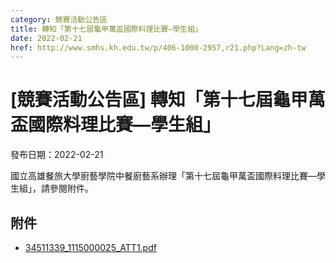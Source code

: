 ```yaml
---
category: 競賽活動公告區
title: 轉知「第十七屆龜甲萬盃國際料理比賽—學生組」
date: 2022-02-21
href: http://www.smhs.kh.edu.tw/p/406-1000-2957,r21.php?Lang=zh-tw
---
```


# [競賽活動公告區] 轉知「第十七屆龜甲萬盃國際料理比賽—學生組」

發布日期：2022-02-21

國立高雄餐旅大學廚藝學院中餐廚藝系辦理「第十七屆龜甲萬盃國際料理比賽—學生組」，請參閱附件。

## 附件

- [34511339_1115000025_ATT1.pdf](https://www.smhs.kh.edu.tw/var/file/0/1000/attach/47/pta_2692_1478188_32326.pdf)
